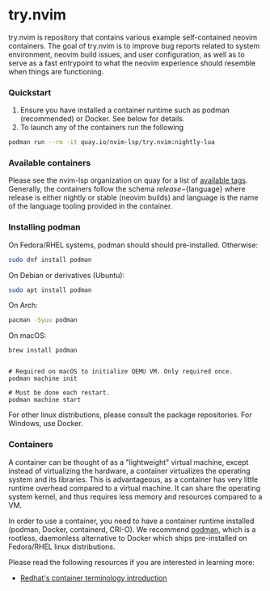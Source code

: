 # try.nvim

try.nvim is repository that contains various example self-contained neovim containers. The goal of try.nvim is to improve bug reports related to system environment, neovim build issues, and user configuration, as well as to serve as a fast entrypoint to what the neovim experience should resemble when things are functioning.

### Quickstart

1. Ensure you have installed a container runtime such as podman (recommended) or Docker. See below for details.
2. To launch any of the containers run the following
  ```bash
  podman run --rm -it quay.io/nvim-lsp/try.nvim:nightly-lua
  ```
  
### Available containers
Please see the nvim-lsp organization on quay for a list of [available tags](https://quay.io/repository/nvim-lsp/try.nvim?tab=tags). Generally, the containers follow the schema ${release}-${language} where release is either nightly or stable (neovim builds) and language is the name of the language tooling provided in the container.

### Installing podman

On Fedora/RHEL systems, podman should should pre-installed. Otherwise:
```bash
sudo dnf install podman  
```

On Debian or derivatives (Ubuntu):
```bash
sudo apt install podman  
```

On Arch:
```bash
pacman -Syuu podman
```

On macOS:
```
brew install podman


# Required on macOS to initialize QEMU VM. Only required once.
podman machine init

# Must be done each restart.
podman machine start
```

For other linux distributions, please consult the package repositories. For Windows, use Docker.

### Containers

A container can be thought of as a "lightweight" virtual machine, except instead of virtualizing the hardware, a container virtualizes the operating system and its libraries. This is advantageous, as a container has very little runtime overhead compared to a virtual machine. It can share the operating system kernel, and thus requires less memory and resources compared to a VM.

In order to use a container, you need to have a container runtime installed (podman, Docker, containerd, CRI-O). We recommend [podman](https://podman.io/), which is a rootless, daemonless alternative to Docker which ships pre-installed on Fedora/RHEL linux distributions. 

Please read the following resources if you are interested in learning more:

* [Redhat's container terminology introduction](https://developers.redhat.com/blog/2018/02/22/container-terminology-practical-introduction#)
